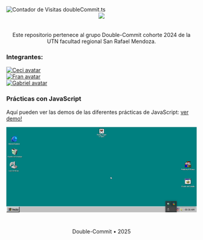 <div align="left">
<img src="https://neo-wifi.vercel.app/api/badge-counter?user=doubleCommit.ts&badge_gradient_2=1E68DB&badge_gradient_1=1E68DB&counter_color=010409" alt="Contador de Visitas doubleCommit.ts" />
</div>

<div align="center">
    <img src="./public/double-commit-logo.png" width="400" height="auto" />
</div>

 <br>

<div align="center"> 
 <p>Este repositorio pertenece al grupo Double-Commit cohorte 2024 de la UTN facultad regional San Rafael Mendoza.</p>
</div>

### Integrantes:

<div align="left" style="display: grid; grid-template-columns: repeat(auto-fill, minamax(45px, 1fr));">
    <a href="https://github.com/CeciliaOlejar" title="CeciliaOlejar">
    <img src="https://avatars.githubusercontent.com/u/104603137?v=4" width="45" height="45" alt="Ceci avatar" />
    </a>
     <a href="https://github.com/Xeneixxe" title="Xeneixxe">
    <img src="https://avatars.githubusercontent.com/u/134340520?v=4" width="45" height="45" alt="Fran avatar" />
    </a>
    <a href="https://github.com/solidsnk86/" title="solidsnk86">
    <img src="https://avatars.githubusercontent.com/u/93176365?v=4" width="45" height="45" alt="Gabriel avatar" />
    </a>
<div>

### Prácticas con JavaScript

Aquí pueden ver las demos de las diferentes prácticas de JavaScript: <a href="https://powersystem2024.github.io/doubleCommit.ts/">ver demo!</a>

<img src="public/win98-desktop.png" width="100%" height="auto" alt="Screenshot" />

#

<div align="center"> 
 <p>Double-Commit • 2025</p>
<div>
